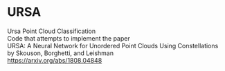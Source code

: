 # URSA
Ursa Point Cloud Classification<br>
Code that attempts to implement the paper <br>
URSA: A Neural Network for Unordered Point Clouds Using Constellations <br>
by Skouson, Borghetti, and Leishman <br>
https://arxiv.org/abs/1808.04848 <br>
